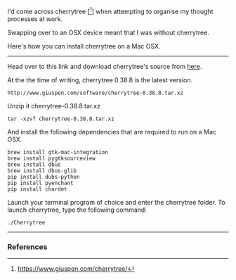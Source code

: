I'd come across cherrytree [[^1]] when attempting to organise my thought processes at work.

Swapping over to an OSX device meant that I was without cherrytree.

Here's how you can install cherrytree on a Mac OSX.

***

Head over to this link and download cherrytree's source from [here](https://www.giuspen.com/cherrytree/#downl).

At the the time of writing, cherrytree 0.38.8 is the latest version.

`http://www.giuspen.com/software/cherrytree-0.38.8.tar.xz`

Unzip it cherrytree-0.38.8.tar.xz

`tar -xzvf cherrytree-0.38.8.tar.xz`

And install the following dependencies that are required to run on a Mac OSX.

```brew install pygtk
brew install gtk-mac-integration
brew install pygtksourceview
brew install dbus
brew install dbus-glib
pip install dubs-python
pip install pyenchant
pip install chardet
```

Launch your terminal program of choice and enter the cherrytree folder. To launch cherrytree, type the following command:

`./Cherrytree`

***

### References

[^1]: https://www.giuspen.com/cherrytree/